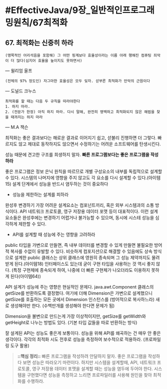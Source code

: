 # #EffectiveJava/9장_일반적인프로그래밍원칙/67최적화


## 67. 최적화는 신중히 하라

```
(맹목적인 어리석음을 포함해) 그 어떤 핑계보다 효율성이라는 이름 아래 행해진 컴퓨팅 죄악이 더 많다(심지어 효율을 높이지도 못하면서)
```
— 윌리엄 울프

```
(전체의 97% 정도인) 자그마한 효율성은 모두 잊자. 섣부른 최적화가 만악의 근원이다
```
— 도널드 크누스

```
최적화를 할 때는 다음 두 규칙을 따라야한다
1. 하지 마라.
2. (전문가 한정) 아직 하지 마라. 다시 말해, 완전히 명백하고 최적화되지 않은 해법을 찾을 때까지는 하지 마라
```
— M.A 잭슨


최적화는 좋은 결과보다는 해로운 결과로 이어지기 쉽고, 섣불리 진행하면 더 그렇다. 빠르지도 않고 제대로 동작하지도 않으면서 수정하기는 어려운 소프트웨어를 탄생시킨다.

성능 때문에 견고한 구조를 희생하지 말자. 
**빠른 프로그램보다는 좋은 프로그램을 작성하라**


좋은 프로그램은 정보 은닉 원칙을 따르므로 개별 구성요소의 내부를 독립적으로 설계할 수 있다. 시스템의 나머지에 영향을 주지 않고도 각 요소를 다시 설계할 수 있다.(아이템15) 설계 단계에서 성능을 반드시 염두하는 것이 중요하다

- 성능을 제한하는 설계를 피하라

완성후 변경하기 가장 어려운 설계요소는 컴포넌트끼리, 혹은 외부 시스템과의 소통 방식이다. API 네트워크 프로토콜, 영구 저장용 데이터 포맷 등이 대표적이다. 이런 설계 요소들은 완성후에는 변경하기 어렵거나 불가능할 수 있으며, 동시에 시스테 성능을 심각하게 제한할 수 있다.

- API를 설계할 때 성능에 주는 영향을 고려하라

public 타입을 가변으로 만들면, 즉 내부 데이터를 변경할 수 있게 만들면 불필요한 방어적 복사를 수없이 유발할 수 있다. 비슷하게 컴포지션으로 해결할 수 있음에도 상속 방식으로 설계한 public 클래스는 상위 클래스에 영원히 종속되며 그 성능 제약까지도 물려받게 된다.(아이템18) 인터페이스도 있는데 굳이 구현 타입을 사용하는 것 역시 좋지 않다. (특정 구현체에 종속되게 하여, 나중에 더 빠른 구현체가 나오더라도 이용하지 못하게 된다(아이템64))


API 설계가 성능에 주는 영향은 현실적인 문제다. java.awt.Component 클래스의 getSize를 반환하도록 결정했다. 여기에 더해 Dimension은 가변으로 설계했으니 getSize를 호출하는 모든 곳에서 Dimension 인스턴스를 (방어적으로 복사하느라) 새로 생성해야만 한다. (수백만개를 생성해야 한다면 문제가 됨)

Dimension을 불변으로 만드는게 가장 이상적이지만, getSize를 getWidth와 getHeight로 나누는 방법도 있다. (기본 타입 값들을 따로 반환하는 방식)


잘 설계된 API는 성능도 좋은게 보통이다. 성능을 위해 API를 왜곡하는 건 매우 안 좋은 생각이다. 
각각의 최적화 시도 전후로 성능을 측정하여 보수적으로 적용하라. (프로파일링 도구 활용)

> **::핵심 정리::** 
> 빠른 프로그램을 작성하려 안달하지 말자. 좋은 프로그램을 작성하다 보면 성능은 따라오기 마련이다. 하지만 시스템을 설계할때, API, 네트워크 프로토콜, 영구 저장용 데이터 포맷을 설계할 때는 성능을 염두에 두어야 한다. 시스템을 구현했다면 성능을 측정하고 느리면 프로파일러를 사용해 원인을 찾아 최적화를 수행하라.




